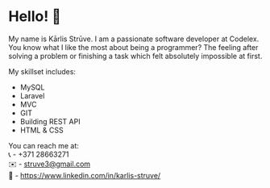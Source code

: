 # Hello! 👋
My name is Kārlis Strūve.
I am a passionate software developer at Codelex.
You know what I like the most about being a programmer? The feeling after solving a problem or finishing a task which felt absolutely impossible at first.

My skillset includes:
- MySQL
- Laravel
- MVC
- GIT
- Building REST API
- HTML & CSS

You can reach me at: <br />
📞 - +371 28663271 <br />
✉️ - struve3@gmail.com <br />
💬 - https://www.linkedin.com/in/karlis-struve/
